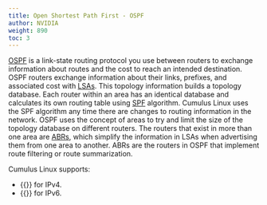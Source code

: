 ```yaml
---
title: Open Shortest Path First - OSPF
author: NVIDIA
weight: 890
toc: 3
---
```

<span class="a-tooltip">[OSPF](## "Open Shortest Path First")</span> is a link-state routing protocol you use between routers to exchange information about routes and the cost to reach an intended destination. OSPF routers exchange information about their links, prefixes, and associated cost with <span class="a-tooltip">[LSAs](## "Link State Advertisements")</span>. This topology information builds a topology database. Each router within an area has an identical database and calculates its own routing table using <span class="a-tooltip">[SPF](## "Shortest Path First")</span> algorithm. Cumulus Linux uses the SPF algorithm any time there are changes to routing information in the network. OSPF uses the concept of areas to try and limit the size of the topology database on different routers. The routers that exist in more than one area are <span class="a-tooltip">[ABRs](## "Area Border Routers")</span>, which simplify the information in LSAs when advertising them from one area to another. ABRs are the routers in OSPF that implement route filtering or route summarization.

Cumulus Linux supports:
- {{<link url="Open-Shortest-Path-First-v2-OSPFv2">}} for IPv4.
- {{<link url="Open-Shortest-Path-First-v3-OSPFv3">}} for IPv6.
